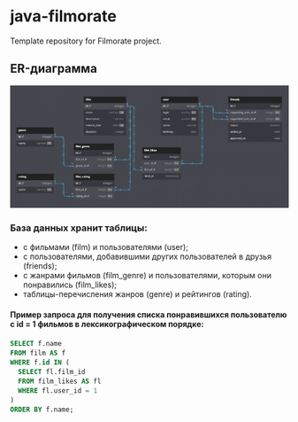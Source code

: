 # java-filmorate
Template repository for Filmorate project.

## ER-диаграмма
![ER-диаграмма проекта](er-diagram/Filmorate.png)
### База данных хранит таблицы: 
- с фильмами (film) и пользователями (user);
- с пользователями, добавившими других пользователей в друзья (friends);
- с жанрами фильмов (film_genre) и пользователями, которым они понравились (film_likes);
- таблицы-перечисления жанров (genre) и рейтингов (rating).  

#### Пример запроса для получения списка понравившихся пользователю с id = 1 фильмов в лексикографическом порядке:
``` sql
SELECT f.name
FROM film AS f
WHERE f.id IN (
  SELECT fl.film_id
  FROM film_likes AS fl
  WHERE fl.user_id = 1
)
ORDER BY f.name;
```